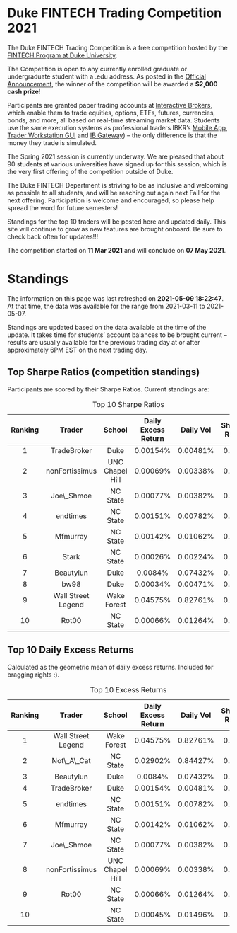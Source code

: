 
<!-- README.md is generated from README.Rmd. Please edit that file -->

# Duke FINTECH Trading Competition 2021

The Duke FINTECH Trading Competition is a free competition hosted by the
[FINTECH Program at Duke University](https://fintech.meng.duke.edu/).

The Competition is open to any currently enrolled graduate or
undergraduate student with a .edu address. As posted in the [Official
Announcement](https://fintech.meng.duke.edu/news/duke-fintech-program-announces-trading-competition),
the winner of the competition will be awarded a **$2,000 cash prize**!

Participants are granted paper trading accounts at [Interactive
Brokers](https://www.interactivebrokers.com/en/index.php?f=1338&gclid=CjwKCAjw6fCCBhBNEiwAem5SO84OkMDwq8mlx6lCjOmAmCNDUaLbhxtQuFSUlozy6iLEZtmsve2w-hoCQ9sQAvD_BwE),
which enable them to trade equities, options, ETFs, futures, currencies,
bonds, and more, all based on real-time streaming market data. Students
use the same execution systems as professional traders IBKR’s [Mobile
App](https://www.interactivebrokers.com/en/index.php?f=1300), [Trader
Workstation
GUI](https://www.interactivebrokers.com/en/index.php?f=16040) and [IB
Gateway](https://www.interactivebrokers.com/en/index.php?f=16457)) – the
only difference is that the money they trade is simulated.

The Spring 2021 session is currently underway. We are pleased that about
90 students at various universities have signed up for this session,
which is the very first offering of the competition outside of Duke.

The Duke FINTECH Department is striving to be as inclusive and welcoming
as possible to all students, and will be reaching out again next Fall
for the next offering. Participation is welcome and encouraged, so
please help spread the word for future semesters!

Standings for the top 10 traders will be posted here and updated daily.
This site will continue to grow as new features are brought onboard. Be
sure to check back often for updates!!!

The competition started on **11 Mar 2021** and will conclude on **07 May
2021**.

# Standings

The information on this page was last refreshed on **2021-05-09
18:22:47**. At that time, the data was available for the range from
2021-03-11 to 2021-05-07.

Standings are updated based on the data available at the time of the
update. It takes time for students’ account balances to be brought
current – results are usually available for the previous trading day at
or after approximately 6PM EST on the next trading day.

## Top Sharpe Ratios (competition standings)

Participants are scored by their Sharpe Ratios. Current standings are:
<table>
<caption>
Top 10 Sharpe Ratios
</caption>
<thead>
<tr>
<th style="text-align:center;">
Ranking
</th>
<th style="text-align:center;">
Trader
</th>
<th style="text-align:center;">
School
</th>
<th style="text-align:center;">
Daily Excess Return
</th>
<th style="text-align:center;">
Daily Vol
</th>
<th style="text-align:center;">
Sharpe Ratio
</th>
</tr>
</thead>
<tbody>
<tr>
<td style="text-align:center;">
1
</td>
<td style="text-align:center;">
TradeBroker
</td>
<td style="text-align:center;">
Duke
</td>
<td style="text-align:center;">
0.00154%
</td>
<td style="text-align:center;">
0.00481%
</td>
<td style="text-align:center;">
0.320
</td>
</tr>
<tr>
<td style="text-align:center;">
2
</td>
<td style="text-align:center;">
nonFortissimus
</td>
<td style="text-align:center;">
UNC Chapel Hill
</td>
<td style="text-align:center;">
0.00069%
</td>
<td style="text-align:center;">
0.00338%
</td>
<td style="text-align:center;">
0.203
</td>
</tr>
<tr>
<td style="text-align:center;">
3
</td>
<td style="text-align:center;">
Joe\_Shmoe
</td>
<td style="text-align:center;">
NC State
</td>
<td style="text-align:center;">
0.00077%
</td>
<td style="text-align:center;">
0.00382%
</td>
<td style="text-align:center;">
0.202
</td>
</tr>
<tr>
<td style="text-align:center;">
4
</td>
<td style="text-align:center;">
endtimes
</td>
<td style="text-align:center;">
NC State
</td>
<td style="text-align:center;">
0.00151%
</td>
<td style="text-align:center;">
0.00782%
</td>
<td style="text-align:center;">
0.193
</td>
</tr>
<tr>
<td style="text-align:center;">
5
</td>
<td style="text-align:center;">
Mfmurray
</td>
<td style="text-align:center;">
NC State
</td>
<td style="text-align:center;">
0.00142%
</td>
<td style="text-align:center;">
0.01062%
</td>
<td style="text-align:center;">
0.133
</td>
</tr>
<tr>
<td style="text-align:center;">
6
</td>
<td style="text-align:center;">
Stark
</td>
<td style="text-align:center;">
NC State
</td>
<td style="text-align:center;">
0.00026%
</td>
<td style="text-align:center;">
0.00224%
</td>
<td style="text-align:center;">
0.114
</td>
</tr>
<tr>
<td style="text-align:center;">
7
</td>
<td style="text-align:center;">
Beautylun
</td>
<td style="text-align:center;">
Duke
</td>
<td style="text-align:center;">
0.0084%
</td>
<td style="text-align:center;">
0.07432%
</td>
<td style="text-align:center;">
0.113
</td>
</tr>
<tr>
<td style="text-align:center;">
8
</td>
<td style="text-align:center;">
bw98
</td>
<td style="text-align:center;">
Duke
</td>
<td style="text-align:center;">
0.00034%
</td>
<td style="text-align:center;">
0.00471%
</td>
<td style="text-align:center;">
0.071
</td>
</tr>
<tr>
<td style="text-align:center;">
9
</td>
<td style="text-align:center;">
Wall Street Legend
</td>
<td style="text-align:center;">
Wake Forest
</td>
<td style="text-align:center;">
0.04575%
</td>
<td style="text-align:center;">
0.82761%
</td>
<td style="text-align:center;">
0.055
</td>
</tr>
<tr>
<td style="text-align:center;">
10
</td>
<td style="text-align:center;">
Rot00
</td>
<td style="text-align:center;">
NC State
</td>
<td style="text-align:center;">
0.00066%
</td>
<td style="text-align:center;">
0.01264%
</td>
<td style="text-align:center;">
0.053
</td>
</tr>
</tbody>
</table>

## Top 10 Daily Excess Returns

Calculated as the geometric mean of daily excess returns. Included for
bragging rights :).

<table>
<caption>
Top 10 Excess Returns
</caption>
<thead>
<tr>
<th style="text-align:center;">
Ranking
</th>
<th style="text-align:center;">
Trader
</th>
<th style="text-align:center;">
School
</th>
<th style="text-align:center;">
Daily Excess Return
</th>
<th style="text-align:center;">
Daily Vol
</th>
<th style="text-align:center;">
Sharpe Ratio
</th>
</tr>
</thead>
<tbody>
<tr>
<td style="text-align:center;">
1
</td>
<td style="text-align:center;">
Wall Street Legend
</td>
<td style="text-align:center;">
Wake Forest
</td>
<td style="text-align:center;">
0.04575%
</td>
<td style="text-align:center;">
0.82761%
</td>
<td style="text-align:center;">
0.055
</td>
</tr>
<tr>
<td style="text-align:center;">
2
</td>
<td style="text-align:center;">
Not\_A\_Cat
</td>
<td style="text-align:center;">
NC State
</td>
<td style="text-align:center;">
0.02902%
</td>
<td style="text-align:center;">
0.84427%
</td>
<td style="text-align:center;">
0.034
</td>
</tr>
<tr>
<td style="text-align:center;">
3
</td>
<td style="text-align:center;">
Beautylun
</td>
<td style="text-align:center;">
Duke
</td>
<td style="text-align:center;">
0.0084%
</td>
<td style="text-align:center;">
0.07432%
</td>
<td style="text-align:center;">
0.113
</td>
</tr>
<tr>
<td style="text-align:center;">
4
</td>
<td style="text-align:center;">
TradeBroker
</td>
<td style="text-align:center;">
Duke
</td>
<td style="text-align:center;">
0.00154%
</td>
<td style="text-align:center;">
0.00481%
</td>
<td style="text-align:center;">
0.320
</td>
</tr>
<tr>
<td style="text-align:center;">
5
</td>
<td style="text-align:center;">
endtimes
</td>
<td style="text-align:center;">
NC State
</td>
<td style="text-align:center;">
0.00151%
</td>
<td style="text-align:center;">
0.00782%
</td>
<td style="text-align:center;">
0.193
</td>
</tr>
<tr>
<td style="text-align:center;">
6
</td>
<td style="text-align:center;">
Mfmurray
</td>
<td style="text-align:center;">
NC State
</td>
<td style="text-align:center;">
0.00142%
</td>
<td style="text-align:center;">
0.01062%
</td>
<td style="text-align:center;">
0.133
</td>
</tr>
<tr>
<td style="text-align:center;">
7
</td>
<td style="text-align:center;">
Joe\_Shmoe
</td>
<td style="text-align:center;">
NC State
</td>
<td style="text-align:center;">
0.00077%
</td>
<td style="text-align:center;">
0.00382%
</td>
<td style="text-align:center;">
0.202
</td>
</tr>
<tr>
<td style="text-align:center;">
8
</td>
<td style="text-align:center;">
nonFortissimus
</td>
<td style="text-align:center;">
UNC Chapel Hill
</td>
<td style="text-align:center;">
0.00069%
</td>
<td style="text-align:center;">
0.00338%
</td>
<td style="text-align:center;">
0.203
</td>
</tr>
<tr>
<td style="text-align:center;">
9
</td>
<td style="text-align:center;">
Rot00
</td>
<td style="text-align:center;">
NC State
</td>
<td style="text-align:center;">
0.00066%
</td>
<td style="text-align:center;">
0.01264%
</td>
<td style="text-align:center;">
0.053
</td>
</tr>
<tr>
<td style="text-align:center;">
10
</td>
<td style="text-align:center;">
<B@nk>
</td>
<td style="text-align:center;">
NC State
</td>
<td style="text-align:center;">
0.00045%
</td>
<td style="text-align:center;">
0.01496%
</td>
<td style="text-align:center;">
0.030
</td>
</tr>
</tbody>
</table>
